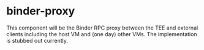 # binder-proxy

This component will be the Binder RPC proxy between the TEE and external clients
including the host VM and (one day) other VMs. The implementation is stubbed out
currently.
